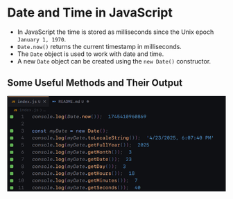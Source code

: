 # Date and Time in JavaScript

- In JavaScript the time is stored as milliseconds since the Unix epoch `January 1, 1970`.
- `Date.now()` returns the current timestamp in milliseconds.
- The `Date` object is used to work with date and time.
- A new `Date` object can be created using the `new Date()` constructor.

## Some Useful Methods and Their Output

![Some Useful Methods and Their Output](./methods-output.png)
